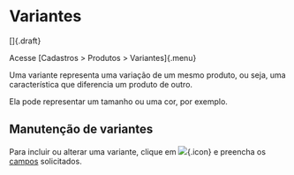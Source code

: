 # Variantes

[]{.draft}

Acesse [Cadastros > Produtos > Variantes]{.menu}

Uma variante representa uma variação de um mesmo produto, ou seja, uma característica que diferencia um produto de outro.

Ela pode representar um tamanho ou uma cor, por exemplo.

## Manutenção de variantes

Para incluir ou alterar uma variante, clique em ![](https://static.zenerp.app.br/icons/action-create.svg){.icon} e preencha os [campos](productVariant-edit) solicitados.